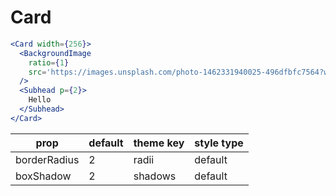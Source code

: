 # Card

```.jsx
<Card width={256}>
  <BackgroundImage
    ratio={1}
    src='https://images.unsplash.com/photo-1462331940025-496dfbfc7564?w=2048&q=20'
  />
  <Subhead p={2}>
    Hello
  </Subhead>
</Card>
```

prop | default | theme key | style type
---|---|---|---
borderRadius | 2 | radii | default
boxShadow | 2 | shadows | default